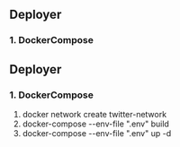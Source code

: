 
## <a name="deploy"></a>Deployer
### 1. DockerCompose

## <a name="deploy"></a>Deployer
### 1. DockerCompose
1. docker network create twitter-network
2. docker-compose --env-file ".env" build
3. docker-compose --env-file ".env" up -d